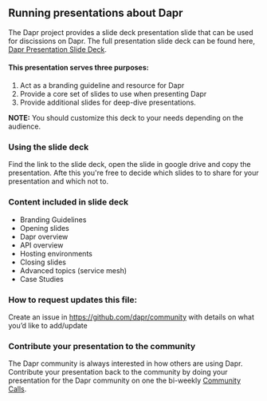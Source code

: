 ## Running presentations about Dapr
The Dapr project provides a slide deck presentation slide that can be used for discissions on Dapr. The full presentation slide deck can be found here, [Dapr Presentation Slide Deck](https://docs.google.com/presentation/d/1U8PY2j0ew10n1yXKxF9lTLTRJ6OLSscn/edit?usp=sharing&ouid=115924791314872397226&rtpof=true&sd=true).

#### This presentation serves three purposes:
1. Act as a branding guideline and resource for Dapr
2. Provide a core set of slides to use when presenting Dapr
3. Provide additional slides for deep-dive presentations. 

**NOTE:** You should customize this deck to your needs depending on the audience. 

### Using the slide deck
Find the link to the slide deck, open the slide in google drive and copy the presentation. Afte this you're free to decide which slides to to share for your presentation and which not to.  

### Content included in slide deck
- Branding Guidelines
- Opening slides
- Dapr overview
- API overview
- Hosting environments 
- Closing slides
- Advanced topics (service mesh)
- Case Studies

### How to request updates this file:
Create an issue in https://github.com/dapr/community with details on what you’d like to add/update

### Contribute your presentation to the community
The Dapr community is always interested in how others are using Dapr. Contribute your presentation back to the community by doing your presentation for the Dapr community on one the bi-weekly [Community Calls](https://github.com/dapr/community). 

